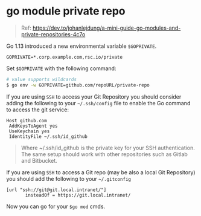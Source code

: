 # go module private repo

> Ref: https://dev.to/johanlejdung/a-mini-guide-go-modules-and-private-repositories-4c7o

Go 1.13 introduced a new environmental variable `$GOPRIVATE`.

`GOPRIVATE=*.corp.example.com,rsc.io/private`

Set `$GOPRIVATE` with the following command:

```bash
# value supports wildcards
$ go env -w GOPRIVATE=github.com/repoURL/private-repo
```

If you are using `SSH` to access your Git Repository you should consider adding the following to your `~/.ssh/config` file to enable the Go command to access the git service:

```config
Host github.com
 AddKeysToAgent yes
 UseKeychain yes
 IdentityFile ~/.ssh/id_github
```

> Where ~/.ssh/id_github is the private key for your SSH authentication. The same setup should work with other repositories such as Gitlab and Bitbucket.

If you are using `SSH` to access a Git repo (may be also a local Git Repository) you should add the following to your `~/.gitconfig`

```gitconfig
[url "ssh://git@git.local.intranet/"]
       insteadOf = https://git.local.intranet/
```

Now you can go for your `$go mod` cmds.

